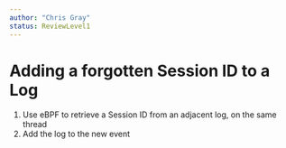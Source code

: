```yaml
---
author: "Chris Gray"
status: ReviewLevel1
---
```


# Adding a forgotten Session ID to a Log

1. Use eBPF to retrieve a Session ID from an adjacent log, on the same thread
2. Add the log to the new event